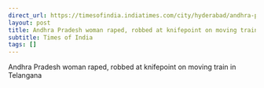 ```yaml
---
direct_url: https://timesofindia.indiatimes.com/city/hyderabad/andhra-pradesh-woman-raped-robbed-at-knifepoint-on-moving-train-in-telangana/articleshow/124595417.cms
layout: post
title: Andhra Pradesh woman raped, robbed at knifepoint on moving train in Telangana
subtitle: Times of India
tags: []
---
```


Andhra Pradesh woman raped, robbed at knifepoint on moving train in Telangana
